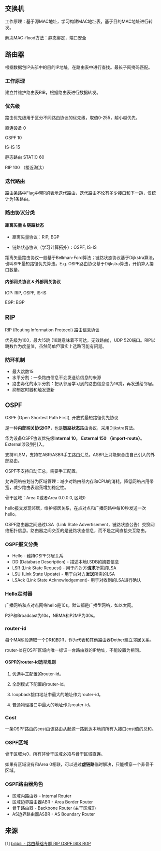 ## 交换机

工作原理：基于源MAC地址，学习构建MAC地址表，基于目的MAC地址进行转发。

解决MAC-flood方法：静态绑定，端口安全

## 路由器

根据数据包IP头部中的目的IP地址，在路由表中进行查找。最长子网掩码匹配。

### 工作原理

建立并维护路由表RIB，根据路由表进行数据转发。

### 优先级

路由优先级用于区分不同路由协议的优先级，取值0-255，越小越优先。

直连设备 0

OSPF 10

IS-IS 15

静态路由 STATIC 60

RIP 100 （接近淘汰）

### 迭代路由

路由条路中Flag中带R的表示迭代路由，迭代路由不论有多少接口和下一跳，仅统计为1条路由。

### 路由协议分类

#### 距离矢量 & 链路状态

* 距离矢量协议：RIP, BGP

* 链路状态协议（学习计算拓扑）：OSPF, IS-IS

距离矢量路由协议一般基于Bellman-Ford算法；链路状态协议基于Dijkstra算法，也叫SPF最短路径优先算法。E.g. OSPF路由协议基于Dijkstra算法，开销算入接口数量。

#### 内部网关协议 & 外部网关协议

IGP: RIP, OSPF, IS-IS

EGP: BGP

## RIP 

RIP (Routing Information Protocol) 路由信息协议

优先级为100，最大15跳 (16跳意味着不可达，无效路由)，UDP 520端口。RIP以跳数作为度量值，虽然简单但事实上选路可能有问题。

### 防环机制

* 最大跳数15
* 水平分割：一条路由信息不会发送给信息的来源
* 路由毒化的水平分割：把从邻居学习到的路由信息设为16跳，再发送给邻居。
* 抑制定时器和触发更新

## OSPF

OSPF (Open Shortest Path First), 开放式最短路径优先协议

是一种**内部网关协议IGP**，也是**链路状态**路由协议，采用Dijkstra算法。

华为设备OSPF协议优先级**Internal 10， External 150 （import-route）**。External涉及到引入。

支持VLSM，支持在ABR/ASBR手工路由汇总。ASBR上只能聚合由自己引入的外部路由。

OSPF不支持自动汇总，需要手工配置。

允许网络被划分为区域管理：减少对路由器内存和CPU的消耗，降低网络占用带宽，减少路由表震荡增加稳定性。

骨干区域：Area 0或者Area 0.0.0.0, 区域0

hello报文发现邻居，维护邻居关系，在点对点和广播网路中每10秒发送一次hello。

OSPF路由器之间通过LSA（Link State Advertisement，链路状态公告）交换网络拓扑信息。路由器之间交互的是链路状态信息，而不是之间直接交互路由。

### OSPF报文分类

* Hello - 维持OSPF邻居关系
* DD (Database Description) - 描述本地LSDB的摘要信息
* LSR (Link State Request) - 用于向对方**请求**所需的LSA
* LSU (Link State Update) - 用于向对方**发送**所需的LSA
* LSAck (Link State Acknowledgement)- 用于对收到的LSA进行确认

### Hello定时器

广播网络和点对点网络hello是10s。默认都是广播型网络，如以太网。

P2P和Broadcast为10s，NBMA和P2MP为30s。

### router-id

每个MA网段选取一个DR和BDR，作为代表和其他路由器Dother建立邻居关系。

router-id在OSPF区域内唯一标识一台路由器的IP地址，不能设置为相同。

#### OSPF的router-id选举规则

1. 优选手工配置的router-id。

2. 全剧模式下配置的router-id。

3. loopback接口地址中最大的地址作为router-id。

4. 普通物理接口中最大的地址作为router-id。

### Cost

一条OSPF路由的cost由该路由从起源一路到达本地的所有入接口cost值的总和。

### OSPF区域

骨干区域为0，所有非骨干区域必须与骨干区域直连。

如果有区域没有和Area 0相联，可以通过**虚链路**临时解决，只能横穿一个非骨干区域。

### OSPF路由器角色

* 区域内路由器 - Internal Router
* 区域边界路由器ABR - Area Border Router
* 骨干路由器 - Backbone Router (主干区域0)
* AS边界路由器ASBR - AS Boundary Router

## 来源

[1] [bilibili - 路由基础专题 RIP OSPF ISIS BGP](https://www.bilibili.com/video/BV1gM4m117Yh)
